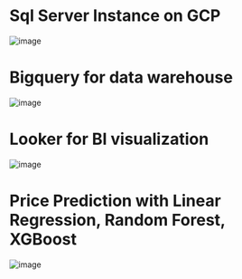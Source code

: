 # Sql Server Instance on GCP
![image](https://github.com/user-attachments/assets/bf66a86c-25f3-4aa9-a587-39718685e98e)

# Bigquery for data warehouse
![image](https://github.com/user-attachments/assets/674df18c-399a-4da9-82b6-ccf2d51fbed2)

# Looker for BI visualization
![image](https://github.com/user-attachments/assets/08c1eeaa-bae2-4481-93f5-843b0367950c)

# Price Prediction with Linear Regression, Random Forest, XGBoost
![image](https://github.com/user-attachments/assets/f39b12bf-1051-4229-b101-d0d5b5c8f6df)

